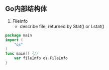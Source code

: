 ## Go内部结构体

1. FileInfo
    + describe file, returned by Stat() or Lstat()

    
````go
package main
import (
    "os"
)
func main() {//
    var fileInfo os.FileInfo
}
````
    